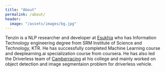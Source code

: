 ```yaml
---
title: "About"
permalink: /about/
header:
  image: "/assets/images/bg.jpg"
---
```


Tenzin is a NLP researcher and developer at [Esukhia](https://github.com/esukhia/) who has Information Technology engineering degree from SRM Institute of Science and Technology, KTR.
He has successfully completed Machine Learning course and deeplearning.ai specialization course from coursera. 
He has also led the Driverless team of [Camberracing](https://www.instagram.com/camberracing/) at his college and mainly worked on object detection and image segmentaion problem for driverless vehicle.
